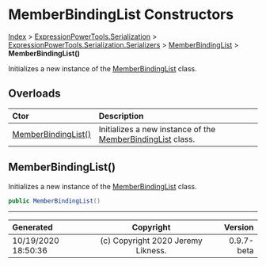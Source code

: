 ﻿# MemberBindingList Constructors

[Index](../index.md) > [ExpressionPowerTools.Serialization](ExpressionPowerTools.Serialization.a.md) > [ExpressionPowerTools.Serialization.Serializers](ExpressionPowerTools.Serialization.Serializers.n.md) > [MemberBindingList](ExpressionPowerTools.Serialization.Serializers.MemberBindingList.cs.md) > **MemberBindingList()**

Initializes a new instance of the [MemberBindingList](ExpressionPowerTools.Serialization.Serializers.MemberBindingList.cs.md) class.

## Overloads

| Ctor | Description |
| :-- | :-- |
| [MemberBindingList()](#memberbindinglist) | Initializes a new instance of the [MemberBindingList](ExpressionPowerTools.Serialization.Serializers.MemberBindingList.cs.md) class. |

## MemberBindingList()

Initializes a new instance of the [MemberBindingList](ExpressionPowerTools.Serialization.Serializers.MemberBindingList.cs.md) class.

```csharp
public MemberBindingList()
```



---

| Generated | Copyright | Version |
| :-- | :-: | --: |
| 10/19/2020 18:50:36 | (c) Copyright 2020 Jeremy Likness. | 0.9.7-beta |
